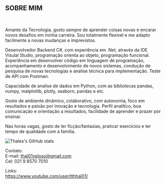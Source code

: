 <h2> SOBRE MIM </h2><br>


<p>
  Amante da Tecnologia, gosto sempre de aprender coisas novas e encarar novos desafios em minha carreira. Sou totalmente flexível e me adapto facilmente a novas mudanças e       imprevistos.
</p>
<p>Desenvolvedor Backend C#, com experiência em .Net, através da IDE Visulal Studio, programação orienta ao objeto, programação funcional. Experiência em desenvolver código em linguagem de programação, acompanhamento e desenvolvimento de novos sistemas, condução de pesquisa de novas tecnologias e analise técnica para implementação. Teste de API com Postman.</p>
<p>Capacidade de analise de dados em Python, com as bibliotecas pandas, numpy, matplotlib, plotly, seaborn, pandas e etc.</p>
<p>Gosto de ambiente dinâmico, colaborativo, com autonomia, foco em resultados e paixão por inovação e tecnologia. Perfil analítico, boa comunicação e orientação a resultados, facilidade de aprender e prazer por ensinar.</p>
<p>Nas horas vagas, gosto de ler ficção/fantasias, praticar exercícios e ter tempo de qualidade com a família.</p>


![Thales's GitHub stats](https://github-readme-stats.vercel.app/api?username=thal01veloso&show_icons=true&theme=radical)



Contato:<br>
E-mail: thal01veloso@gmail.com<br>
Cel: 021 9 8570 7010<br>

Links:<br>
https://www.youtube.com/user/tthhal01/
